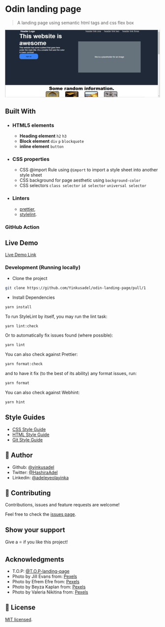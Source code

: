 # Odin landing page

> A landing page using semantic html tags and css flex box

![screenshot](./app_screenshot.png)

## Built With

- ### HTML5 elements
  - **Heading element**
    `h2` `h3`
  - **Block element**
    `div` `p` `blockquote`
  - **inline element**
    `button`
- ### CSS properties
  - CSS @import Rule using `@import` to import a style sheet into another style sheet
  - CSS background for page aesthetic using `background-color`
  - CSS selectors `class selector` `id selector` `universal selector`
- ### Linters
  - [prettier](prettier),
  - [stylelint](stylelint).

### GitHub Action

## Live Demo

[Live Demo Link](yinkusadel-top-landing-page.netlify.app)

### Development (Running locally)

- Clone the project

```bash
git clone https://github.com/Yinkusadel/odin-landing-page/pull/1

```

- Install Dependencies

```bash
yarn install
```

To run StyleLint by itself, you may run the lint task:

```bash
yarn lint:check
```

Or to automatically fix issues found (where possible):

```bash
yarn lint
```

You can also check against Prettier:

```bash
yarn format:check
```

and to have it fix (to the best of its ability) any format issues, run:

```bash
yarn format
```

You can also check against Webhint:

```bash
yarn hint
```

## Style Guides

- [CSS Style Guide](http://udacity.github.io/frontend-nanodegree-styleguide/css.html)
- [HTML Style Guide](http://udacity.github.io/frontend-nanodegree-styleguide/index.html)
- [Git Style Guide](https://udacity.github.io/git-styleguide/)

## 👤 Author

- Github: [@yinkusadel](https://github.com/yinkusadel)
- Twitter: [@HashiraAdel](https://twitter.com/HashiraAdel)
- Linkedin: [@adeleyeolayinka](https://www.linkedin.com/in/adeleye-olayinka/)

## 🤝 Contributing

Contributions, issues and feature requests are welcome!

Feel free to check the [issues page](../../issues).

## Show your support

Give a ⭐️ if you like this project!

## Acknowledgments

- T.O.P: [@T.O.P-landing-page](https://www.theodinproject.com/lessons/foundations-landing-page)
- Photo by Jill Evans from: [Pexels](https://www.pexels.com/photo/landscape-photography-of-cliff-3539517/)
- Photo by Efrem Efre from: [Pexels](https://www.pexels.com/photo/yellow-foldable-chairs-and-tables-on-the-concrete-pavement-13762172/)
- Photo by Beyza Kaplan from: [Pexels](https://www.pexels.com/photo/entrance-to-a-building-13475585/)
- Photo by Valeria Nikitina from: [Pexels](https://www.pexels.com/photo/a-door-to-a-building-9678168/)

## 📝 License

[MIT licensed](./LICENSE).
